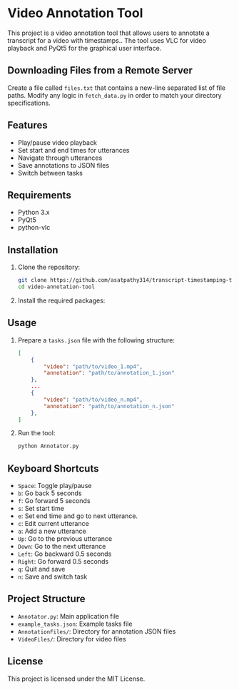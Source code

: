 # Video Annotation Tool

This project is a video annotation tool that allows users to annotate a transcript for a video with timestamps.. The tool uses VLC for video playback and PyQt5 for the graphical user interface.

## Downloading Files from a Remote Server
Create a file called `files.txt` that contains a new-line separated list of file paths. Modify any logic in `fetch_data.py` in order to match your directory specifications.

## Features

- Play/pause video playback
- Set start and end times for utterances
- Navigate through utterances
- Save annotations to JSON files
- Switch between tasks

## Requirements

- Python 3.x
- PyQt5
- python-vlc

## Installation

1. Clone the repository:
    ```sh
    git clone https://github.com/asatpathy314/transcript-timestamping-tool.git
    cd video-annotation-tool
    ```

2. Install the required packages:

## Usage

1. Prepare a `tasks.json` file with the following structure:
    ```json
    [
        {
            "video": "path/to/video_1.mp4",
            "annotation": "path/to/annotation_1.json"
        },
        ...
        {
            "video": "path/to/video_n.mp4",
            "annotation": "path/to/annotation_n.json"
        },
    ]
    ```

2. Run the tool:
    ```sh
    python Annotator.py
    ```

## Keyboard Shortcuts

- `Space`: Toggle play/pause
- `b`: Go back 5 seconds
- `f`: Go forward 5 seconds
- `s`: Set start time
- `e`: Set end time and go to next utterance.
- `c`: Edit current utterance
- `a`: Add a new utterance
- `Up`: Go to the previous utterance
- `Down`: Go to the next utterance
- `Left`: Go backward 0.5 seconds
- `Right`: Go forward 0.5 seconds
- `q`: Quit and save
- `n`: Save and switch task

## Project Structure

- `Annotator.py`: Main application file
- `example_tasks.json`: Example tasks file
- `AnnotationFiles/`: Directory for annotation JSON files
- `VideoFiles/`: Directory for video files

## License

This project is licensed under the MIT License.
